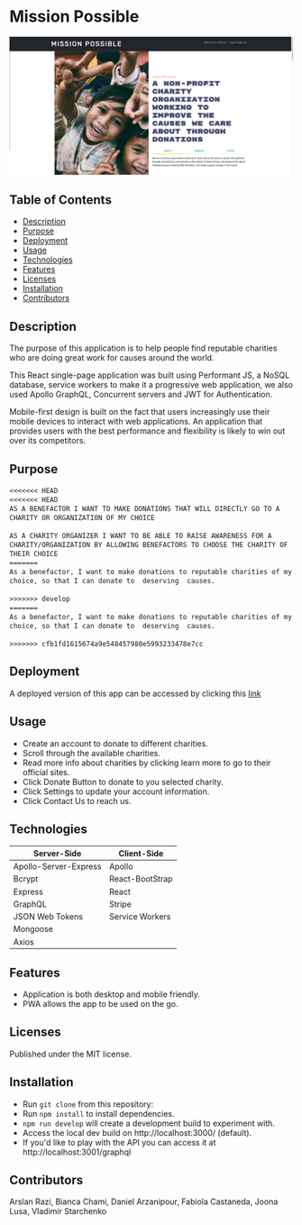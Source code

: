 # Mission Possible

![App preview](./client/public/assets/img/screenshot.png)

## Table of Contents

- [Description](#description)
- [Purpose](#purpose)
- [Deployment](#deployment)
- [Usage](#usage)
- [Technologies](#technologies)
- [Features](#features)
- [Licenses ](#licenses)
- [Installation](#installation)
- [Contributors](#contributors)

## Description

The purpose of this application is to help people find reputable charities who are doing great work for causes around the world.

This React single-page application was built using Performant JS, a NoSQL database, service workers to make it a progressive web application, we also used Apollo GraphQL, Concurrent servers and JWT for Authentication.

Mobile-first design is built on the fact that users increasingly use their mobile devices to interact with web applications. An application that provides users with the best performance and flexibility is likely to win out over its competitors.

## Purpose

```
<<<<<<< HEAD
<<<<<<< HEAD
AS A BENEFACTOR I WANT TO MAKE DONATIONS THAT WILL DIRECTLY GO TO A CHARITY OR ORGANIZATION OF MY CHOICE

AS A CHARITY ORGANIZER I WANT TO BE ABLE TO RAISE AWARENESS FOR A CHARITY/ORGANIZATION BY ALLOWING BENEFACTORS TO CHOOSE THE CHARITY OF THEIR CHOICE
=======
As a benefactor, I want to make donations to reputable charities of my choice, so that I can donate to  deserving  causes. 

>>>>>>> develop
=======
As a benefactor, I want to make donations to reputable charities of my choice, so that I can donate to  deserving  causes.

>>>>>>> cfb1fd1615674a9e548457980e5993233478e7cc
```

## Deployment

<!-- Update this link -->

A deployed version of this app can be accessed by clicking this [link](http://www.google.ca)

## Usage

- Create an account to donate to different charities.
- Scroll through the available charities.
- Read more info about charities by clicking learn more to go to their official sites.
- Click Donate Button to donate to you selected charity.
- Click Settings to update your account information.
- Click Contact Us to reach us.

## Technologies

| Server-Side           | Client-Side     |
| --------------------- | --------------- |
| Apollo-Server-Express | Apollo          |
| Bcrypt                | React-BootStrap |
| Express               | React           |
| GraphQL               | Stripe          |
| JSON Web Tokens       | Service Workers |
| Mongoose              |                 |
| Axios                 |                 |

## Features

- Application is both desktop and mobile friendly.
- PWA allows the app to be used on the go.

## Licenses

Published under the MIT license.

## Installation

- Run `git clone` from this repository:
- Run `npm install` to install dependencies.
- `npm run develop` will create a development build to experiment with.
- Access the local dev build on http://localhost:3000/ (default).
- If you'd like to play with the API you can access it at http://localhost:3001/graphql

## Contributors

Arslan Razi, Bianca Chami, Daniel Arzanipour, Fabiola Castaneda, Joona Lusa, Vladimir Starchenko
